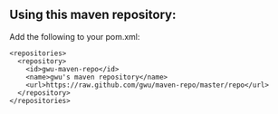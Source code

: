 Using this maven repository:
----------------------------

Add the following to your pom.xml:

    <repositories>
      <repository>
        <id>gwu-maven-repo</id>
        <name>gwu's maven repository</name>
        <url>https://raw.github.com/gwu/maven-repo/master/repo</url>
      </repository>
    </repositories>

